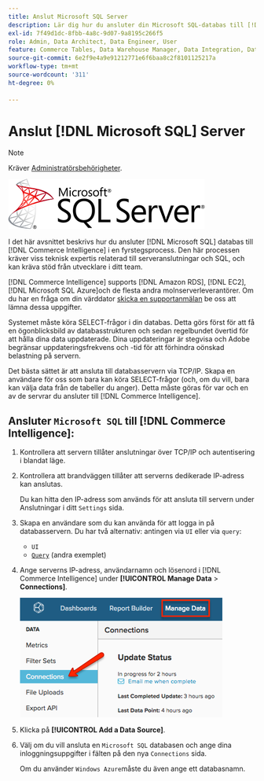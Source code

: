 ```yaml
---
title: Anslut Microsoft SQL Server
description: Lär dig hur du ansluter din Microsoft SQL-databas till [!DNL Commerce Intelligence] i en fyrstegsprocess.
exl-id: 7f49d1dc-8fbb-4a8c-9d07-9a8195c266f5
role: Admin, Data Architect, Data Engineer, User
feature: Commerce Tables, Data Warehouse Manager, Data Integration, Data Import/Export, SQL Report Builder
source-git-commit: 6e2f9e4a9e91212771e6f6baa8c2f8101125217a
workflow-type: tm+mt
source-wordcount: '311'
ht-degree: 0%

---
```


# Anslut [!DNL Microsoft SQL] Server

>[!NOTE]
>
>Kräver [Administratörsbehörigheter](../../../administrator/user-management/user-management.md).

![](../../../assets/MicrosoftSQLServer-logo.png)

I det här avsnittet beskrivs hur du ansluter [!DNL Microsoft SQL] databas till [!DNL Commerce Intelligence] i en fyrstegsprocess. Den här processen kräver viss teknisk expertis relaterad till serveranslutningar och SQL, och kan kräva stöd från utvecklare i ditt team.

[!DNL Commerce Intelligence] supports [!DNL Amazon RDS], [!DNL EC2], [!DNL Microsoft SQL Azure]och de flesta andra molnserverleverantörer. Om du har en fråga om din värddator [skicka en supportanmälan](https://experienceleague.adobe.com/docs/commerce-knowledge-base/kb/troubleshooting/miscellaneous/mbi-service-policies.html) be oss att lämna dessa uppgifter.

Systemet måste köra SELECT-frågor i din databas. Detta görs först för att få en ögonblicksbild av databasstrukturen och sedan regelbundet övertid för att hålla dina data uppdaterade. Dina uppdateringar är stegvisa och Adobe begränsar uppdateringsfrekvens och -tid för att förhindra oönskad belastning på servern.

Det bästa sättet är att ansluta till databasservern via TCP/IP. Skapa en användare för oss som bara kan köra SELECT-frågor (och, om du vill, bara kan välja data från de tabeller du anger). Detta måste göras för var och en av de servrar du ansluter till [!DNL Commerce Intelligence].

## Ansluter `Microsoft SQL` till [!DNL Commerce Intelligence]:

1. Kontrollera att servern tillåter anslutningar över TCP/IP och autentisering i blandat läge.

1. Kontrollera att brandväggen tillåter att serverns dedikerade IP-adress kan anslutas.

   Du kan hitta den IP-adress som används för att ansluta till servern under Anslutningar i ditt `Settings` sida.

1. Skapa en användare som du kan använda för att logga in på databasservern. Du har två alternativ: antingen via `UI` eller via `query`:
   * `UI`
   * [`Query`](http://sqlserverplanet.com/security/add-user) (andra exemplet)

1. Ange serverns IP-adress, användarnamn och lösenord i [!DNL Commerce Intelligence] under **[!UICONTROL Manage Data** > **Connections]**.

   ![](../../../assets/manage-data-connections.png)

1. Klicka på **[!UICONTROL Add a Data Source]**.

1. Välj om du vill ansluta en `Microsoft SQL` databasen och ange dina inloggningsuppgifter i fälten på den nya `Connections` sida.

   Om du använder `Windows Azure`måste du även ange ett databasnamn.

